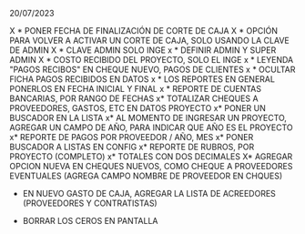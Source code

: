 20/07/2023

X * PONER FECHA DE FINALIZACIÓN DE CORTE DE CAJA
X * OPCIÓN PARA VOLVER A ACTIVAR UN CORTE DE CAJA, SOLO USANDO LA CLAVE DE ADMIN
X * CLAVE ADMIN SOLO INGE
x * DEFINIR ADMIN Y SUPER ADMIN
X * COSTO RECIBIDO DEL PROYECTO, SOLO EL INGE
x * LEYENDA "PAGOS RECIBOS" EN CHEQUE NUEVO, PAGOS DE CLIENTES
x * OCULTAR FICHA PAGOS RECIBIDOS EN DATOS
x * LOS REPORTES EN GENERAL PONERLOS EN FECHA INICIAL Y FINAL
x * REPORTE DE CUENTAS BANCARIAS, POR RANGO DE FECHAS
x* TOTALIZAR CHEQUES A PROVEEDORES, GASTOS, ETC EN DATOS PROYECTO
x* PONER UN BUSCADOR EN LA LISTA 
x* AL MOMENTO DE INGRESAR UN PROYECTO, AGREGAR UN CAMPO DE AÑO, PARA INDICAR QUE AÑO ES EL PROYECTO
x* REPORTE DE PAGOS POR PROVEEDOR / AÑO, MES
x* PONER BUSCADOR A LISTAS EN CONFIG
x* REPORTE DE RUBROS, POR PROYECTO (COMPLETO)
x* TOTALES CON DOS DECIMALES
X* AGREGAR OPCION NUEVA EN CHEQUES NUEVOS, COMO CHEQUE A PROVEEDORES
EVENTUALES (AGREGA CAMPO NOMBRE DE PROVEEDOR EN CHQUES)


* EN NUEVO GASTO DE CAJA, AGREGAR LA LISTA DE ACREEDORES (PROVEEDORES Y CONTRATISTAS)

* BORRAR LOS CEROS EN PANTALLA




